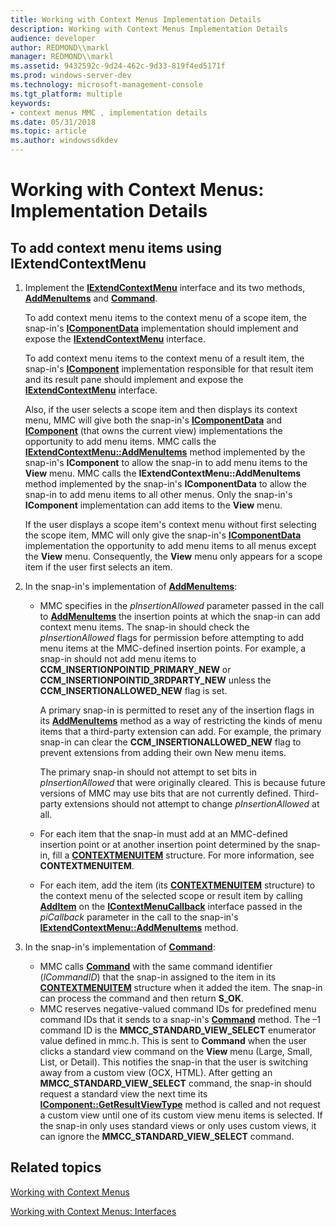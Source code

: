 ```yaml
---
title: Working with Context Menus Implementation Details
description: Working with Context Menus Implementation Details
audience: developer
author: REDMOND\\markl
manager: REDMOND\\markl
ms.assetid: 9432592c-9d24-462c-9d33-819f4ed5171f
ms.prod: windows-server-dev
ms.technology: microsoft-management-console
ms.tgt_platform: multiple
keywords:
- context menus MMC , implementation details
ms.date: 05/31/2018
ms.topic: article
ms.author: windowssdkdev
---
```


# Working with Context Menus: Implementation Details

## To add context menu items using IExtendContextMenu

1.  Implement the [**IExtendContextMenu**](iextendcontextmenu.md) interface and its two methods, [**AddMenuItems**](iextendcontextmenu-addmenuitems.md) and [**Command**](iextendcontextmenu-command.md).

    To add context menu items to the context menu of a scope item, the snap-in's [**IComponentData**](icomponentdata.md) implementation should implement and expose the [**IExtendContextMenu**](iextendcontextmenu.md) interface.

    To add context menu items to the context menu of a result item, the snap-in's [**IComponent**](/windows/win32/Mmc/ns-wmidata-_msmcaevent_pcicomponenterror?branch=master) implementation responsible for that result item and its result pane should implement and expose the [**IExtendContextMenu**](iextendcontextmenu.md) interface.

    Also, if the user selects a scope item and then displays its context menu, MMC will give both the snap-in's [**IComponentData**](icomponentdata.md) and [**IComponent**](/windows/win32/Mmc/ns-wmidata-_msmcaevent_pcicomponenterror?branch=master) (that owns the current view) implementations the opportunity to add menu items. MMC calls the [**IExtendContextMenu::AddMenuItems**](iextendcontextmenu-addmenuitems.md) method implemented by the snap-in's **IComponent** to allow the snap-in to add menu items to the **View** menu. MMC calls the **IExtendContextMenu::AddMenuItems** method implemented by the snap-in's **IComponentData** to allow the snap-in to add menu items to all other menus. Only the snap-in's **IComponent** implementation can add items to the **View** menu.

    If the user displays a scope item's context menu without first selecting the scope item, MMC will only give the snap-in's [**IComponentData**](icomponentdata.md) implementation the opportunity to add menu items to all menus except the **View** menu. Consequently, the **View** menu only appears for a scope item if the user first selects an item.

2.  In the snap-in's implementation of [**AddMenuItems**](iextendcontextmenu-addmenuitems.md):

    -   MMC specifies in the *pInsertionAllowed* parameter passed in the call to [**AddMenuItems**](iextendcontextmenu-addmenuitems.md) the insertion points at which the snap-in can add context menu items. The snap-in should check the *pInsertionAllowed* flags for permission before attempting to add menu items at the MMC-defined insertion points. For example, a snap-in should not add menu items to **CCM\_INSERTIONPOINTID\_PRIMARY\_NEW** or **CCM\_INSERTIONPOINTID\_3RDPARTY\_NEW** unless the **CCM\_INSERTIONALLOWED\_NEW** flag is set.

        A primary snap-in is permitted to reset any of the insertion flags in its [**AddMenuItems**](iextendcontextmenu-addmenuitems.md) method as a way of restricting the kinds of menu items that a third-party extension can add. For example, the primary snap-in can clear the **CCM\_INSERTIONALLOWED\_NEW** flag to prevent extensions from adding their own New menu items.

        The primary snap-in should not attempt to set bits in *pInsertionAllowed* that were originally cleared. This is because future versions of MMC may use bits that are not currently defined. Third-party extensions should not attempt to change *pInsertionAllowed* at all.

    -   For each item that the snap-in must add at an MMC-defined insertion point or at another insertion point determined by the snap-in, fill a [**CONTEXTMENUITEM**](contextmenuitem.md) structure. For more information, see **CONTEXTMENUITEM**.
    -   For each item, add the item (its [**CONTEXTMENUITEM**](contextmenuitem.md) structure) to the context menu of the selected scope or result item by calling [**AddItem**](icontextmenucallback-additem.md) on the [**IContextMenuCallback**](icontextmenucallback.md) interface passed in the *piCallback* parameter in the call to the snap-in's [**IExtendContextMenu::AddMenuItems**](iextendcontextmenu-addmenuitems.md) method.

3.  In the snap-in's implementation of [**Command**](iextendcontextmenu-command.md):

    -   MMC calls [**Command**](iextendcontextmenu-command.md) with the same command identifier (*lCommandID*) that the snap-in assigned to the item in its [**CONTEXTMENUITEM**](contextmenuitem.md) structure when it added the item. The snap-in can process the command and then return **S\_OK**.
    -   MMC reserves negative-valued command IDs for predefined menu command IDs that it sends to a snap-in's [**Command**](iextendcontextmenu-command.md) method. The –1 command ID is the **MMCC\_STANDARD\_VIEW\_SELECT** enumerator value defined in mmc.h. This is sent to **Command** when the user clicks a standard view command on the **View** menu (Large, Small, List, or Detail). This notifies the snap-in that the user is switching away from a custom view (OCX, HTML). After getting an **MMCC\_STANDARD\_VIEW\_SELECT** command, the snap-in should request a standard view the next time its [**IComponent::GetResultViewType**](icomponent-getresultviewtype.md) method is called and not request a custom view until one of its custom view menu items is selected. If the snap-in only uses standard views or only uses custom views, it can ignore the **MMCC\_STANDARD\_VIEW\_SELECT** command.

## Related topics

<dl> <dt>

[Working with Context Menus](working-with-context-menus.md)
</dt> <dt>

[Working with Context Menus: Interfaces](working-with-context-menus-interfaces.md)
</dt> </dl>

 

 




